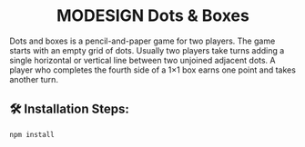 <h1 align="center" id="title">MODESIGN Dots &amp; Boxes</h1>

<p id="description">Dots and boxes is a pencil-and-paper game for two players. The game starts with an empty grid of dots. Usually two players take turns adding a single horizontal or vertical line between two unjoined adjacent dots. A player who completes the fourth side of a 1×1 box earns one point and takes another turn.</p>

<h2>🛠️ Installation Steps:</h2>

```
npm install
```
